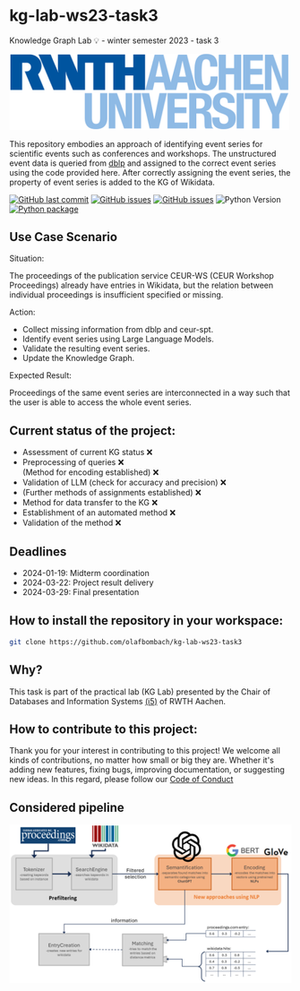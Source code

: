 # kg-lab-ws23-task3
Knowledge Graph Lab 💡 - winter semester 2023 - task 3

<img src="images/RWTH_Logo.png" width="500">

This repository embodies an approach of identifying event series for scientific events such as conferences and workshops. The unstructured event data is queried from [dblp](https://dblp.org/) and assigned to the correct event series using the code provided here. After correctly assigning the event series, the property of event series is added to the KG of Wikidata.

[![GitHub last commit](https://img.shields.io/github/last-commit/olafbombach/kg-lab-ws23-task3.svg)](https://github.com/olafbombach/kg-lab-ws23-task3/commits/main)
[![GitHub issues](https://img.shields.io/github/issues/olafbombach/kg-lab-ws23-task3.svg)](https://github.com/olafbombach/kg-lab-ws23-task3/issues)
[![GitHub issues](https://img.shields.io/github/issues-closed/olafbombach/kg-lab-ws23-task3.svg)](https://github.com/olafbombach/kg-lab-ws23-task3/issues/?q=is%3Aissue+is%3Aclosed)
![Python Version](https://img.shields.io/badge/Python-3.9%2B-brightgreen)
[![Python package](https://github.com/olafbombach/kg-lab-ws23-task3/actions/workflows/python-package.yml/badge.svg)](https://github.com/olafbombach/kg-lab-ws23-task3/actions/workflows/python-package.yml)

## Use Case Scenario
Situation:

The proceedings of the publication service CEUR-WS (CEUR Workshop Proceedings) already have entries in Wikidata, but the relation between individual proceedings is insufficient specified or missing.

Action:
<ul>
<li>Collect missing information from dblp and ceur-spt.
<li>Identify event series using Large Language Models.
<li>Validate the resulting event series.
<li>Update the Knowledge Graph.
</ul>

Expected Result:

Proceedings of the same event series are interconnected in a way such that the user is able to access the whole event series.
## Current status of the project:
<ul> 
    <li> Assessment of current KG status ❌ </li>
    <li> Preprocessing of queries ❌ </li>
    <il> (Method for encoding established) ❌ </il>
    <li> Validation of LLM (check for accuracy and precision) ❌ </li>
    <li> (Further methods of assignments established) ❌ </li>
    <li> Method for data transfer to the KG ❌ </li>
    <li> Establishment of an automated method ❌ </li>
    <li> Validation of the method ❌ </li>
</ul>

## Deadlines

- 2024-01-19: Midterm coordination
- 2024-03-22: Project result delivery
- 2024-03-29: Final presentation

## How to install the repository in your workspace:
```bash
git clone https://github.com/olafbombach/kg-lab-ws23-task3
```

## Why?
This task is part of the practical lab (KG Lab) presented by the Chair of Databases and Information Systems [(i5)](https://dbis.rwth-aachen.de/dbis/) of RWTH Aachen.

## How to contribute to this project:
Thank you for your interest in contributing to this project! We welcome all kinds of contributions, no matter how small or big they are. Whether it's adding new features, fixing bugs, improving documentation, or suggesting new ideas.
In this regard, please follow our [Code of Conduct](.github/CONTRIBUTION.md)

## Considered pipeline
<img src="images/Pipeline_v2.png">
